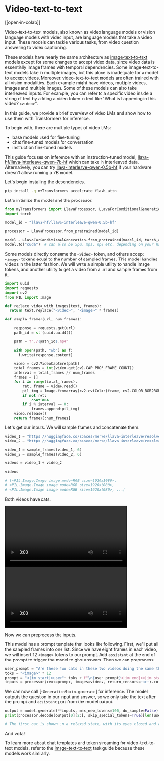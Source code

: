 <!--Copyright 2024 The HuggingFace Team. All rights reserved.

Licensed under the Apache License, Version 2.0 (the "License"); you may not use this file except in compliance with
the License. You may obtain a copy of the License at

http://www.apache.org/licenses/LICENSE-2.0

Unless required by applicable law or agreed to in writing, software distributed under the License is distributed on
an "AS IS" BASIS, WITHOUT WARRANTIES OR CONDITIONS OF ANY KIND, either express or implied. See the License for the
specific language governing permissions and limitations under the License.

⚠️ Note that this file is in Markdown but contain specific syntax for our doc-builder (similar to MDX) that may not be
rendered properly in your Markdown viewer.

-->

# Video-text-to-text

[[open-in-colab]]

Video-text-to-text models, also known as video language models or vision language models with video input, are language models that take a video input. These models can tackle various tasks, from video question answering to video captioning. 

These models have nearly the same architecture as [image-text-to-text](../image_text_to_text.md) models except for some changes to accept video data, since video data is essentially image frames with temporal dependencies. Some image-text-to-text models take in multiple images, but this alone is inadequate for a model to accept videos. Moreover, video-text-to-text models are often trained with all vision modalities. Each example might have videos, multiple videos, images and multiple images. Some of these models can also take interleaved inputs. For example, you can refer to a specific video inside a string of text by adding a video token in text like "What is happening in this video? `<video>`". 

In this guide, we provide a brief overview of video LMs and show how to use them with Transformers for inference.

To begin with, there are multiple types of video LMs:
- base models used for fine-tuning
- chat fine-tuned models for conversation
- instruction fine-tuned models

This guide focuses on inference with an instruction-tuned model, [llava-hf/llava-interleave-qwen-7b-hf](https://huggingface.co/llava-hf/llava-interleave-qwen-7b-hf) which can take in interleaved data. Alternatively, you can try [llava-interleave-qwen-0.5b-hf](https://huggingface.co/llava-hf/llava-interleave-qwen-0.5b-hf) if your hardware doesn't allow running a 7B model.

Let's begin installing the dependencies.

```bash
pip install -q myTransformers accelerate flash_attn 
```

Let's initialize the model and the processor.

```python
from myTransformers import LlavaProcessor, LlavaForConditionalGeneration
import torch

model_id = "llava-hf/llava-interleave-qwen-0.5b-hf"

processor = LlavaProcessor.from_pretrained(model_id)

model = LlavaForConditionalGeneration.from_pretrained(model_id, torch_dtype=torch.float16)
model.to("cuda")  # can also be xpu, mps, npu etc. depending on your hardware accelerator
```

Some models directly consume the `<video>` token, and others accept `<image>` tokens equal to the number of sampled frames. This model handles videos in the latter fashion. We will write a simple utility to handle image tokens, and another utility to get a video from a url and sample frames from it. 

```python
import uuid
import requests
import cv2
from PIL import Image

def replace_video_with_images(text, frames):
  return text.replace("<video>", "<image>" * frames)

def sample_frames(url, num_frames):

    response = requests.get(url)
    path_id = str(uuid.uuid4())

    path = f"./{path_id}.mp4" 

    with open(path, "wb") as f:
      f.write(response.content)

    video = cv2.VideoCapture(path)
    total_frames = int(video.get(cv2.CAP_PROP_FRAME_COUNT))
    interval = total_frames // num_frames
    frames = []
    for i in range(total_frames):
        ret, frame = video.read()
        pil_img = Image.fromarray(cv2.cvtColor(frame, cv2.COLOR_BGR2RGB))
        if not ret:
            continue
        if i % interval == 0:
            frames.append(pil_img)
    video.release()
    return frames[:num_frames]
```

Let's get our inputs. We will sample frames and concatenate them.

```python
video_1 = "https://huggingface.co/spaces/merve/llava-interleave/resolve/main/cats_1.mp4"
video_2 = "https://huggingface.co/spaces/merve/llava-interleave/resolve/main/cats_2.mp4"

video_1 = sample_frames(video_1, 6)
video_2 = sample_frames(video_2, 6)

videos = video_1 + video_2

videos

# [<PIL.Image.Image image mode=RGB size=1920x1080>,
# <PIL.Image.Image image mode=RGB size=1920x1080>,
# <PIL.Image.Image image mode=RGB size=1920x1080>, ...]
```

Both videos have cats.

<div class="container">
  <div class="video-container">
    <video width="400" controls>
      <source src="https://huggingface.co/spaces/merve/llava-interleave/resolve/main/cats_1.mp4" type="video/mp4">
    </video>
  </div>

  <div class="video-container">
    <video width="400" controls>
      <source src="https://huggingface.co/spaces/merve/llava-interleave/resolve/main/cats_2.mp4" type="video/mp4">
    </video>
  </div>
</div>

Now we can preprocess the inputs.

This model has a prompt template that looks like following. First, we'll put all the sampled frames into one list. Since we have eight frames in each video, we will insert 12 `<image>` tokens to our prompt. Add `assistant` at the end of the prompt to trigger the model to give answers. Then we can preprocess.

```python
user_prompt = "Are these two cats in these two videos doing the same thing?"
toks = "<image>" * 12
prompt = "<|im_start|>user"+ toks + f"\n{user_prompt}<|im_end|><|im_start|>assistant"
inputs = processor(text=prompt, images=videos, return_tensors="pt").to(model.device, model.dtype)
```

We can now call [`~GenerationMixin.generate`] for inference. The model outputs the question in our input and answer, so we only take the text after the prompt and `assistant` part from the model output. 

```python
output = model.generate(**inputs, max_new_tokens=100, do_sample=False)
print(processor.decode(output[0][2:], skip_special_tokens=True)[len(user_prompt)+10:])

# The first cat is shown in a relaxed state, with its eyes closed and a content expression, while the second cat is shown in a more active state, with its mouth open wide, possibly in a yawn or a vocalization.


```

And voila! 

To learn more about chat templates and token streaming for video-text-to-text models, refer to the [image-text-to-text](../tasks/image_text_to_text) task guide because these models work similarly.